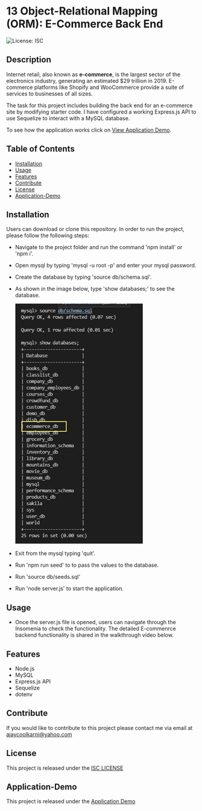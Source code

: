 # 13 Object-Relational Mapping (ORM): E-Commerce Back End

![License: ISC](https://img.shields.io/badge/License-ISC-blue.svg)

## Description
Internet retail, also known as **e-commerce**, is the largest sector of the electronics industry, generating an estimated $29 trillion in 2019. E-commerce platforms like Shopify and WooCommerce provide a suite of services to businesses of all sizes. 

The task for this project includes building the back end for an e-commerce site by modifying starter code. I have configured a working Express.js API to use Sequelize to interact with a MySQL database.

To see how the application works click on [View Application Demo](https://drive.google.com/file/d/1OCIs2dOBlGf0Atb5ZO-5fyFlu5COS1nh/view?usp=sharing).


## Table of Contents 
- [Installation](#installation)
- [Usage](#usage)
- [Features](#features)
- [Contribute](#contribute)
- [License](#license)
- [Application-Demo](#Application-Demo)


## Installation
Users can download or clone this repository. In order to run the project, please follow the following steps:

* Navigate to the project folder and run the command 'npm install' or 'npm i'.

* Open mysql by typing 'mysql -u root -p' and enter your mysql password.

* Create the database by typing 'source db/schema.sql'.

* As shown in the image below, type 'show databases;' to see the database.

  ![Databases](Assets/databases.png)

* Exit from the mysql typing 'quit'.

* Run 'npm run seed' to to pass the values to the database.

* Run 'source db/seeds.sql' 

* Run 'node server.js' to start the application.


## Usage

* Once the server.js file is opened, users can navigate through the Insomenia to check the functionality. The detailed E-commenrce backend functionality is shared in the walkthrough video below.


## Features
- Node.js
- MySQL 
- Express.js API
- Sequelize
- dotenv 


## Contribute
If you would like to contribute to this project please contact me via email at ajaycoolkarni@yahoo.com

## License
This project is released under the [ISC LICENSE](https://img.shields.io/badge/License-ISC-blue.svg)

## Application-Demo
This project is released under the [Application Demo](https://drive.google.com/file/d/1OCIs2dOBlGf0Atb5ZO-5fyFlu5COS1nh/view?usp=sharing)
